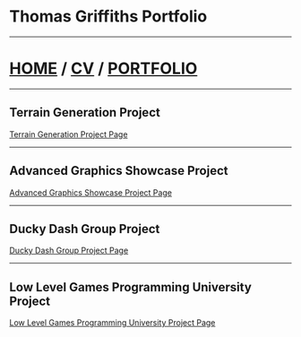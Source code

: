 # Thomas Griffiths Portfolio
---
# [HOME](https://thomasgriffiths12.github.io) / [CV](https://thomasgriffiths12.github.io/CV) / [PORTFOLIO](https://thomasgriffiths12.github.io/Portfolio)
---
## Terrain Generation Project
[Terrain Generation Project Page](https://thomasgriffiths12.github.io/TerrainGeneration)

---
## Advanced Graphics Showcase Project
[Advanced Graphics Showcase Project Page](https://thomasgriffiths12.github.io/AdvancedGraphics)

---
## Ducky Dash Group Project
[Ducky Dash Group Project Page](https://thomasgriffiths12.github.io/DuckyDash)

---
## Low Level Games Programming University Project
[Low Level Games Programming University Project Page](https://thomasgriffiths12.github.io/LowLevel)
